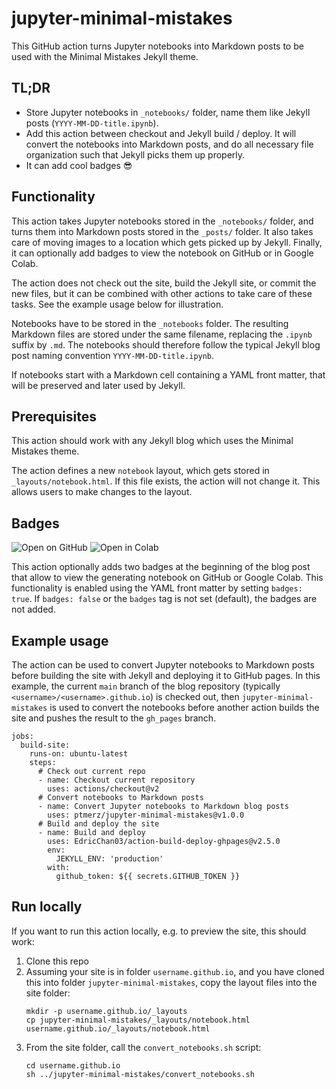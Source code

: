 # jupyter-minimal-mistakes

This GitHub action turns Jupyter notebooks into Markdown posts to be used with the Minimal Mistakes Jekyll theme.

## TL;DR
* Store Jupyter notebooks in `_notebooks/` folder, name them like Jekyll posts (`YYYY-MM-DD-title.ipynb`).
* Add this action between checkout and Jekyll build / deploy. It will convert the notebooks into Markdown posts, and do all necessary file organization such that Jekyll picks them up properly.
* It can add cool badges 😎

## Functionality
This action takes Jupyter notebooks stored in the `_notebooks/` folder, and turns them into Markdown posts stored in the `_posts/` folder. It also takes care of moving images to a location which gets picked up by Jekyll. Finally, it can optionally add badges to view the notebook on GitHub or in Google Colab.

The action does not check out the site, build the Jekyll site, or commit the new files, but it can be combined with other actions to take care of these tasks. See the example usage below for illustration.

Notebooks have to be stored in the `_notebooks` folder. The resulting Markdown files are stored under the same filename, replacing the `.ipynb` suffix by `.md`. The notebooks should therefore follow the typical Jekyll blog post naming convention `YYYY-MM-DD-title.ipynb`.

If notebooks start with a Markdown cell containing a YAML front matter, that will be preserved and later used by Jekyll.

## Prerequisites
This action should work with any Jekyll blog which uses the Minimal Mistakes theme.

The action defines a new `notebook` layout, which gets stored in `_layouts/notebook.html`. If this file exists, the action will not change it. This allows users to make changes to the layout.

## Badges
![Open on GitHub](https://img.shields.io/static/v1?label=&message=Open%20on%20GitHub&logo=github&color=lightgray&labelColor=gray)
![Open in Colab](https://colab.research.google.com/assets/colab-badge.svg)

This action optionally adds two badges at the beginning of the blog post that allow to view the generating notebook on GitHub or Google Colab. This functionality is enabled using the YAML front matter by setting `badges: true`. If `badges: false` or the `badges` tag is not set (default), the badges are not added.

## Example usage
The action can be used to convert Jupyter notebooks to Markdown posts before building the site with Jekyll and deploying it to GitHub pages. In this example, the current `main` branch of the blog repository (typically `<username>/<username>.github.io`) is checked out, then `jupyter-minimal-mistakes` is used to convert the notebooks before another action builds the site and pushes the result to the `gh_pages` branch.

```
jobs:
  build-site:
    runs-on: ubuntu-latest
    steps:
      # Check out current repo
      - name: Checkout current repository
        uses: actions/checkout@v2
      # Convert notebooks to Markdown posts
      - name: Convert Jupyter notebooks to Markdown blog posts
        uses: ptmerz/jupyter-minimal-mistakes@v1.0.0
      # Build and deploy the site
      - name: Build and deploy
        uses: EdricChan03/action-build-deploy-ghpages@v2.5.0
        env:
          JEKYLL_ENV: 'production'
        with:
          github_token: ${{ secrets.GITHUB_TOKEN }}
```

## Run locally
If you want to run this action locally, e.g. to preview the site, this should work:
1. Clone this repo
2. Assuming your site is in folder `username.github.io`, and you have cloned this into folder `jupyter-minimal-mistakes`, copy the layout files into the site folder:
   ```
   mkdir -p username.github.io/_layouts
   cp jupyter-minimal-mistakes/_layouts/notebook.html username.github.io/_layouts/notebook.html
   ```
3. From the site folder, call the `convert_notebooks.sh` script:
   ```
   cd username.github.io
   sh ../jupyter-minimal-mistakes/convert_notebooks.sh
   ```
